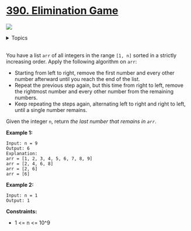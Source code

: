# [390. Elimination Game](https://leetcode-cn.com/problems/elimination-game/)

![](https://img.shields.io/badge/Difficulty-Medium-F8AF40.svg)

<details>
<summary>Topics</summary>

* [`Math`](https://leetcode.com/tag/math/)

</details>
<br />

You have a list `arr` of all integers in the range `[1, n]` sorted in a strictly increasing order. Apply the following algorithm on `arr`:

 + Starting from left to right, remove the first number and every other number afterward until you reach the end of the list.
 + Repeat the previous step again, but this time from right to left, remove the rightmost number and every other number from the remaining numbers.
 + Keep repeating the steps again, alternating left to right and right to left, until a single number remains.

Given the integer `n`, return *the last number that remains in `arr`*.

**Example 1:**

```
Input: n = 9
Output: 6
Explanation:
arr = [1, 2, 3, 4, 5, 6, 7, 8, 9]
arr = [2, 4, 6, 8]
arr = [2, 6]
arr = [6]
```

**Example 2:**

```
Input: n = 1
Output: 1
```

**Constraints:**

 + 1 <= n <= 10^9
